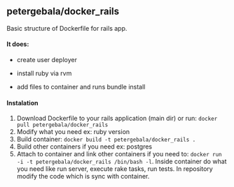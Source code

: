 ## petergebala/docker_rails

Basic structure of Dockerfile for rails app.

#### It does:

- create user deployer

- install ruby via rvm

- add files to container and runs bundle install

#### Instalation

1. Download Dockerfile to your rails application (main dir) or run: `docker pull petergebala/docker_rails`
2. Modify what you need ex: ruby version
3. Build container: `docker build -t petergebala/docker_rails .`
4. Build other containers if you need ex: postgres
5. Attach to container and link other containers if you need to: `docker run -i -t petergebala/docker_rails /bin/bash -l`. 
   Inside container do what you need like run server, execute rake tasks, run tests. In repository modify the code which is sync with container.
